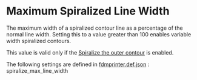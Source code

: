 # Maximum Spiralized Line Width

The maximum width of a spiralized contour line as a percentage of the normal line width. Setting this to a value greater than 100 enables variable width spiralized contours.

This value is valid only if the [Spiralize the outer contour](../blackmagic/magic_spiralize.md) is enabled.


The following settings are defined in [fdmprinter.def.json](https://github.com/smartavionics/Cura/blob/mb-master/resources/definitions/fdmprinter.def.json) : spiralize_max_line_width

